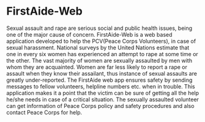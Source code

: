 # FirstAide-Web

Sexual assault and rape are serious social and public health issues, being one of the major cause of concern.
FirstAide-Web is a web based application developed to help the PCV(Peace Corps Volunteers), in case of sexual
harassment. National surveys by the United Nations estimate that one in every six women has experienced an attempt to
rape at some time or the other. The vast majority of women are sexually assaulted by men with whom they are acquainted.
Women are far less likely to report a rape or assault when they know their assailant, thus instance of sexual assaults
are greatly under-reported. The FirstAide web app ensures safety by sending messages to fellow volunteers, helpline
numbers etc. when in trouble. This application makes it a point that the victim can be sure of getting all the help
he/she needs in case of a critical situation. The sexually assaulted volunteer can get information of Peace Corps policy
and safety procedures and also contact Peace Corps for help.
